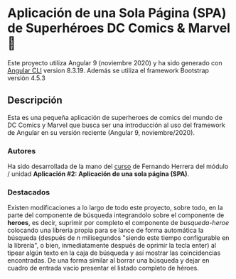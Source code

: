 # Aplicación de una Sola Página (SPA) de Superhéroes DC Comics & Marvel 🦸
Este proyecto utiliza Angular 9 (noviembre 2020) y  ha sido generado con [Angular CLI](https://github.com/angular/angular-cli) version 8.3.19. Además se utiliza el framework Bootstrap versión 4.5.3

## Descripción
Esta es una pequeña aplicación de superheroes de comics del mundo de DC Comics y Marvel que busca ser una introducción al uso del framework de Angular en su versión reciente (Angular 9, noviembre/2020). 

### Autores
Ha sido desarrollada de la mano del [curso](https://www.udemy.com/course/angular-2-fernando-herrera/) de Fernando Herrera del módulo / unidad **Aplicación #2: Aplicación de una sola página (SPA)**.

### Destacados 
Existen modificaciones a lo largo de todo este proyecto, sobre todo, en la parte del componente de búsqueda integrandolo sobre el componente de **heroes**, es decir, suprimir por completo el componente de *busqueda-heroe* colocando una librería propia para se lance de forma automática la búsqueda (después de *n* milisegundos "siendo este tiempo configurable en la librería", o bien, inmediatamente después de oprimir la tecla enter) al tipear algún texto en la caja de búsqueda y así mostrar las coincidencias encontradas. De una forma similar al borrar una búsqueda y dejar en cuadro de entrada vacío presentar el listado completo de héroes.